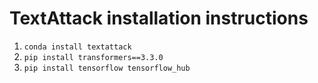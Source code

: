 # TextAttack installation instructions
1. `conda install textattack`
2. `pip install transformers==3.3.0`
3. `pip install tensorflow tensorflow_hub`
